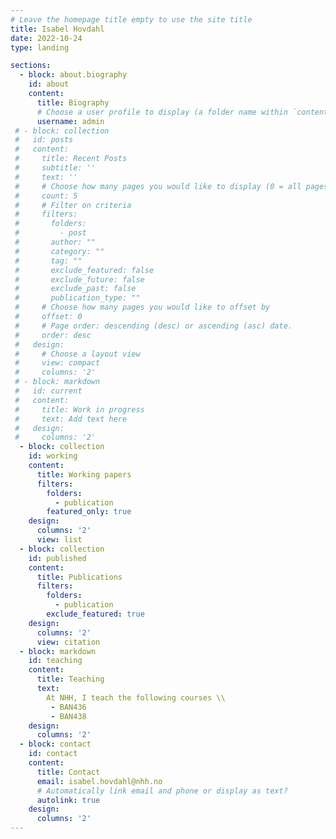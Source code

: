```yaml
---
# Leave the homepage title empty to use the site title
title: Isabel Hovdahl
date: 2022-10-24
type: landing

sections:
  - block: about.biography
    id: about
    content:
      title: Biography
      # Choose a user profile to display (a folder name within `content/authors/`)
      username: admin
 # - block: collection
 #   id: posts
 #   content:
 #     title: Recent Posts
 #     subtitle: ''
 #     text: ''
 #     # Choose how many pages you would like to display (0 = all pages)
 #     count: 5
 #     # Filter on criteria
 #     filters:
 #       folders:
 #         - post
 #       author: ""
 #       category: ""
 #       tag: ""
 #       exclude_featured: false
 #       exclude_future: false
 #       exclude_past: false
 #       publication_type: ""
 #     # Choose how many pages you would like to offset by
 #     offset: 0
 #     # Page order: descending (desc) or ascending (asc) date.
 #     order: desc
 #   design:
 #     # Choose a layout view
 #     view: compact
 #     columns: '2'
 # - block: markdown
 #   id: current
 #   content:
 #     title: Work in progress
 #     text: Add text here
 #   design:
 #     columns: '2'
  - block: collection
    id: working
    content:
      title: Working papers
      filters:
        folders:
          - publication
        featured_only: true
    design:
      columns: '2'
      view: list
  - block: collection
    id: published
    content:
      title: Publications
      filters:
        folders:
          - publication
        exclude_featured: true
    design:
      columns: '2'
      view: citation
  - block: markdown
    id: teaching
    content:
      title: Teaching
      text: 
        At NHH, I teach the following courses \\
         - BAN436
         - BAN438
    design:
      columns: '2'
  - block: contact
    id: contact
    content:
      title: Contact
      email: isabel.hovdahl@nhh.no
      # Automatically link email and phone or display as text?
      autolink: true
    design:
      columns: '2'
---
```

